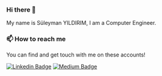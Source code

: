 ### Hi there 👋

My name is Süleyman YILDIRIM, I am a Computer Engineer.

### 📫 How to reach me

You can find and get touch with me on these accounts!

[![Linkedin Badge](https://img.shields.io/badge/linkedin-blue?style=for-the-badge&logo=linkedin)](https://www.linkedin.com/in/süleyman-yıldırım-b23242132/)
[![Medium Badge](https://img.shields.io/badge/medium-green?style=for-the-badge&logo=medium)](https://suleymanyildirim.com/)




<!--
**Suleymanyldrm/suleymanyldrm** is a ✨ _special_ ✨ repository because its `README.md` (this file) appears on your GitHub profile.

Here are some ideas to get you started:

- 🔭 I’m currently working on ...
- 🌱 I’m currently learning ...
- 👯 I’m looking to collaborate on ...
- 🤔 I’m looking for help with ...
- 💬 Ask me about ...
- 📫 How to reach me: ...
- 😄 Pronouns: ...
- ⚡ Fun fact: ...
-->
